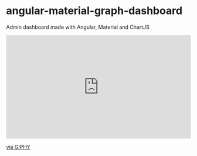 # angular-material-graph-dashboard
Admin dashboard made with Angular, Material and ChartJS

<div style="width:100%;height:0;padding-bottom:56%;position:relative;"><iframe src="https://giphy.com/embed/26Ff0fSvn47StT4R2" width="100%" height="100%" style="position:absolute" frameBorder="0" class="giphy-embed" allowFullScreen></iframe></div><p><a href="https://giphy.com/gifs/material-aws-angularjs-26Ff0fSvn47StT4R2">via GIPHY</a></p>
